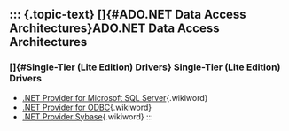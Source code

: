 ::: {.topic-text}
[]{#ADO.NET Data Access Architectures}ADO.NET Data Access Architectures
-----------------------------------------------------------------------

### []{#Single-Tier (Lite Edition) Drivers} Single-Tier (Lite Edition) Drivers

-   [.NET Provider for Microsoft SQL
    Server](http://wikis.openlinksw.com:80/dataspace/owiki/wiki/SupportWeb/LiteWireADONETDiagrams){.wikiword}
-   [.NET Provider for
    ODBC](http://wikis.openlinksw.com:80/dataspace/owiki/wiki/SupportWeb/LiteADONETBridgeODBCDiagrams){.wikiword}
-   [.NET Provider
    Sybase](http://wikis.openlinksw.com:80/dataspace/owiki/wiki/SupportWeb/LiteWireADONETDiagrams){.wikiword}
:::
